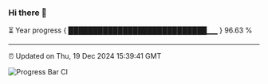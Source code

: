 ### Hi there 👋

⏳ Year progress { ████████████████████████████▁▁ } 96.63 %

---

⏰ Updated on Thu, 19 Dec 2024 15:39:41 GMT

![Progress Bar CI](https://github.com/IshwaranRudhara/GIT-ACTION/workflows/Progress%20Bar%20CI/badge.svg)
